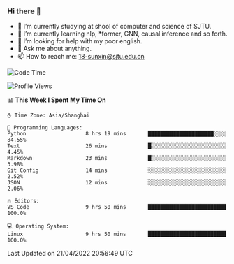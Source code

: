 ### Hi there 👋

<!--
**sunxin000/sunxin000** is a ✨ _special_ ✨ repository because its `README.md` (this file) appears on your GitHub profile.

Here are some ideas to get you started:

- 🔭 I’m currently working on ...
- 🌱 I’m currently learning ...
- 👯 I’m looking to collaborate on ...
- 🤔 I’m looking for help with ...
- 💬 Ask me about ...
- 📫 How to reach me: ...
- 😄 Pronouns: ...
- ⚡ Fun fact: ...
-->
- 🏫 I’m currently studying at shool of computer and science of SJTU.
- 🌱 I’m currently learning nlp, \*former, GNN, causal inference and so forth.
- 🤔 I’m looking for help with my poor english.
- 💬 Ask me about anything.
- 📫 How to reach me: 18-sunxin@sjtu.edu.cn
<!--START_SECTION:waka-->
![Code Time](http://img.shields.io/badge/Code%20Time-164%20hrs%2028%20mins-blue)

![Profile Views](http://img.shields.io/badge/Profile%20Views-7-blue)

📊 **This Week I Spent My Time On** 

```text
⌚︎ Time Zone: Asia/Shanghai

💬 Programming Languages: 
Python                   8 hrs 19 mins       █████████████████████░░░░   84.55% 
Text                     26 mins             █░░░░░░░░░░░░░░░░░░░░░░░░   4.45% 
Markdown                 23 mins             █░░░░░░░░░░░░░░░░░░░░░░░░   3.98% 
Git Config               14 mins             ░░░░░░░░░░░░░░░░░░░░░░░░░   2.52% 
JSON                     12 mins             ░░░░░░░░░░░░░░░░░░░░░░░░░   2.06%

🔥 Editors: 
VS Code                  9 hrs 50 mins       █████████████████████████   100.0%

💻 Operating System: 
Linux                    9 hrs 50 mins       █████████████████████████   100.0%

```


 Last Updated on 21/04/2022 20:56:49 UTC
<!--END_SECTION:waka-->
